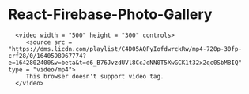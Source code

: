 # React-Firebase-Photo-Gallery
      <video width = "500" height = "300" controls>
         <source src = "https://dms.licdn.com/playlist/C4D05AQFyIofdwrckRw/mp4-720p-30fp-crf28/0/1640598967774?e=1642802400&v=beta&t=d6_B76JvzdUVl8CcJdNN0T5XwGCK1t32x2qc0SbM8IQ" type = "video/mp4">
         This browser doesn't support video tag.
      </video>

